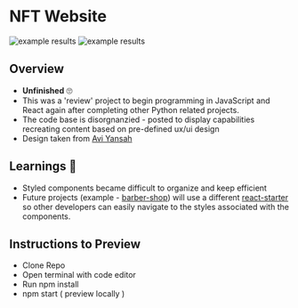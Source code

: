 # NFT Website
![example results](https://github.com/wright-donovan/nft-music-platform/blob/main/public/images/preview1.png?raw=true)
![example results](https://github.com/wright-donovan/nft-music-platform/blob/main/public/images/preview2.png?raw=true)

## Overview
- **Unfinished** 🙄 
- This was a 'review' project to begin programming in JavaScript and React again after completing other Python related projects. 
- The code base is disorgnanzied - posted to display capabilities recreating content based on pre-defined ux/ui design
- Design taken from [Avi Yansah](https://dribbble.com/aviyansah) 

## Learnings 📓
- Styled components became difficult to organize and keep efficient 
- Future projects (example - [barber-shop](https://github.com/wright-donovan/barber-shop)) will use a different [react-starter](https://github.com/wright-donovan/react-website-starter) so other developers can easily navigate to the styles associated with the components.  

## Instructions to Preview
- Clone Repo
- Open terminal with code editor
- Run npm install
- npm start ( preview locally )